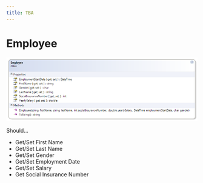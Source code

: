 ```yaml
---
title: TBA
---
```

# Employee

![Employee Class Diagram](./D-Employee.png)

Should…
* Get/Set First Name
* Get/Set Last Name
* Get/Set Gender
* Get/Set Employment Date
* Get/Set Salary
* Get Social Insurance Number
